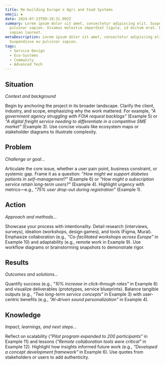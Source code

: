 ```yaml
---
title: Re-building Europe`s Agri and Food Systems
emoji: ▪️
date: 2024-07-23T09:19:31.092Z
summary: Lorem ipsum dolor sit amet, consectetur adipiscing elit. Suspendisse eu
  pulvinar sapien. Vivamus molestie imperdiet ligula, id dictum erat. Duis
  sapien laoreet.
metaDescription: Lorem ipsum dolor sit amet, consectetur adipiscing elit.
  Suspendisse eu pulvinar sapien.
tags:
  - Service Design
  - Eco-Systems
  - Community
  - Advanced Tech
---
```

## **Situation**  
*Context and background*  

Begin by anchoring the project in its broader landscape. Clarify the client, industry, and scope, emphasizing why the work mattered. For example, *"A government agency struggling with FOIA request backlogs"* (Example 5) or *"A digital freight service needing to differentiate in a competitive SME market"* (Example 3). Use concise visuals like ecosystem maps or stakeholder diagrams to illustrate complexity.  

## **Problem**  
*Challenge or goal...*

Articulate the core issue, whether a user pain point, business constraint, or systemic gap. Frame it as a question: *"How might we support diabetes patients in self-management?"* (Example 6) or *"How might a subscription service retain long-term users?"* (Example 4). Highlight urgency with metrics—e.g., *"75% user drop-out during registration"* (Example 1).  

## **Action**  
*Approach and methods...*  

Showcase your process with intentionality. Detail research (interviews, surveys), ideation (workshops, design games), and tools (Figma, Mural). Emphasize collaboration (e.g., *"Co-facilitated workshops across Europe"* in Example 10) and adaptability (e.g., remote work in Example 9). Use workflow diagrams or brainstorming snapshots to demonstrate rigor.  

## **Results**  
*Outcomes and solutions...*  

Quantify success (e.g., *"10% increase in click-through rates"* in Example 8) and visualize deliverables (prototypes, service blueprints). Balance tangible outputs (e.g., *"Two long-term service concepts"* in Example 3) with user-centric benefits (e.g., *"AI-driven sound personalization"* in Example 4).  

## **Knowledge**  
*Impact, learnings, and next steps...* 

Reflect on scalability (*"Pilot program expanded to 200 participants"* in Example 11) and lessons (*"Remote collaboration tools were critical"* in Example 12). Highlight how insights informed future work (e.g., *"Developed a concept development framework"* in Example 6). Use quotes from stakeholders or users to add authenticity.  